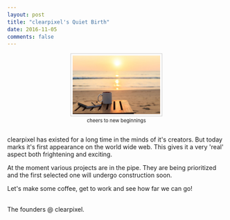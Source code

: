 ```yaml
---
layout: post
title: "clearpixel's Quiet Birth"
date: 2016-11-05
comments: false
---
```

<p style="text-align: center; font-size: 0.8em">
    <img src="/images/001.jpg" align="bottom" style="border: thin solid #ccc; padding: 4px; width: 40%; height: 40%"><br>
    cheers to new beginnings
</p>

<br>
clearpixel has existed for a long time in the minds of it's creators. But today marks it's first appearance on the world wide web.
This gives it a very 'real' aspect both frightening and exciting.

At the moment various projects are in the pipe. They are being prioritized and the first selected one will undergo construction soon.

Let's make some coffee, get to work and see how far we can go!
<br>
<br>
<p class="signature">
  The founders @ clearpixel.
</p>

